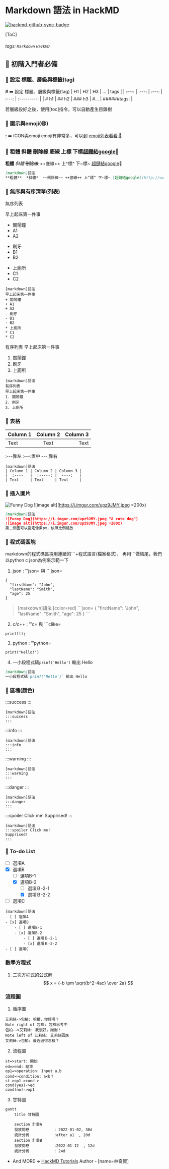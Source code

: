 # Markdown 語法 in HackMD

[![hackmd-github-sync-badge](https://hackmd.io/xrBJVlm9TrmGaHtqoR8VEg/badge)](https://hackmd.io/xrBJVlm9TrmGaHtqoR8VEg)

[ToC]
###### tags: `Markdown` `HackMD`

## :memo: 初階入門者必備

### :rocket: 設定 標題、層級與標籤(tag)

**\#** :arrow_right: 設定 標題、層級與標籤(tag)
| H1   | H2    | H3     | ...  | tags        |
| :---: | :---: | :---: | :---: | :---------: | 
| # h1 | ## h2 | ### h3 | #... | ######tags: |

若層級設好之後，使用\[toc]指令，可以自動產生目錄樹

### :rocket: 圖示與emoji(:smile:)
**\:** :arrow_right: ICON與emoji
emoji有非常多，可以到 [emoji列表看看 :link: ](https://gist.github.com/rxaviers/7360908) 

### :rocket: 粗體 斜體 刪除線 底線 上標 下標[超鏈結google](http://www.google.com):link:
**粗體**  *斜體*  ~~刪除線~~ ++底線++ 上^標^ 下~標~ [超鏈結google](http://www.google.com):link:
```markdown
[markdown]語法
**粗體**  *斜體*  ~~刪除線~~ ++底線++ 上^標^ 下~標~ [超鏈結google](http://www.google.com):link:
```
### :rocket: 無序與有序清單(列表)

無序列表

早上起床第一件事 
+ 關鬧鐘
+ A1
+ A2
- 刷牙
- B1
- B2
* 上廁所 
* C1
* C2
```markdown=
[markdown]語法
早上起床第一件事 
+ 關鬧鐘
+ A1
+ A2
- 刷牙
- B1
- B2
* 上廁所 
* C1
* C2
```

有序列表
早上起床第一件事 
1. 關鬧鐘 
2. 刷牙 
3. 上廁所 
```markdown=
[markdown]語法
有序列表
早上起床第一件事 
1. 關鬧鐘 
2. 刷牙 
3. 上廁所 
```

### :rocket: 表格

| Column 1 | Column 2 | Column 3 |
|  :----   |  :-----: |  ----:   |
| Text     | Text     | Text     |

:---靠左    :---:置中    ---:靠右
```markdown=
[markdown]語法
| Column 1 | Column 2 | Column 3 |
|  :----   |  :-----: |  ----:   |
| Text     | Text     | Text     |

```
### :rocket: 插入圖片
![Funny Dog](https://i.imgur.com/upz9JMY.jpeg "A cute dog")
![image alt](https://i.imgur.com/upz9JMY.jpeg =200x)

```markdown 
[markdown]語法
![Funny Dog](https://i.imgur.com/upz9JMY.jpeg "A cute dog")
![image alt](https://i.imgur.com/upz9JMY.jpeg =200x) 
第二個圖可以指定像素px，依照比例縮放
```

### :rocket: 程式碼區塊

markdown的程式碼區塊用連續的\`\`\`+程式語言(檔案格式)，
再用\`\`\`做結尾，我們以python c json為例來示範一下
1. json : ‵‵‵json= 與 ```json=

```json!=
{
  "firstName": "John",
  "lastName": "Smith",
  "age": 25
}
```
> [markdown]語法 [color=red]
\`\`\`json=
{
  "firstName": "John",
  "lastName": "Smith",
  "age": 25
}
\`\`\`
>


2. c/c++ : ‵‵‵c= 與 ```clike=
```c=
printf();
```
3. python : ‵‵‵python=
```python=
print("Hello!")
```
4. 一小段程式碼`prinf('Hello')` 輸出 Hello
```markdown
[markdown]語法
一小段程式碼`prinf('Hello')` 輸出 Hello
```

### :rocket: 區塊(顏色)

:::success 
:::
```markdown=
[markdown]語法
:::success
:::
```
:::info
:::
```markdown=
[markdown]語法
:::info
:::
```
:::warning
:::
```markdown=
[markdown]語法
:::warning
:::
```
:::danger
:::
```markdown=
[markdown]語法
:::danger
:::
```
:::spoiler Click me!
Supprised!
:::
```markdown=
[markdown]語法
:::spoiler Click me!
Supprised!
:::
```

### :rocket: To-do List

- [ ] 選項A
- [x] 選項B
    - [ ] 選項B-1
    - [x] 選項B-2
        - [ ] 選項Ｂ-2-1
        - [x] 選項Ｂ-2-2
- [ ] 選項C
```markdown=
[markdown]語法
- [ ] 選項A
- [x] 選項B
    - [ ] 選項B-1
    - [x] 選項B-2
        - [ ] 選項Ｂ-2-1
        - [x] 選項Ｂ-2-2
- [ ] 選項C
```




### 數學方程式
1. 二次方程式的公式解
$$
x = {-b \pm \sqrt{b^2-4ac} \over 2a}
$$




### 流程圖
1. 循序圖
```sequence
艾莉絲->包柏: 哈摟，你好嗎？
Note right of 包柏: 包柏思考中
包柏-->艾莉絲: 我很好，謝謝！
Note left of 艾莉絲: 艾莉絲回應
艾莉絲->包柏: 最近過得怎樣？
```
2. 流程圖
```flow
st=>start: 開始
ed=>end: 結束 
op1=>operation: Input a,b
cond=>condition: a<b？
st->op1->cond->
cond(yes)->ed
cond(no)->op1
```
3. 甘特圖 

```mermaid
gantt
    title 甘特圖

    section 計畫A
    發放問卷           : 2022-01-02, 30d
    統計分析           :after a1  , 20d
    section 計畫B
    發放問卷           :2022-01-12  , 12d
    統計分析           : 24d
```




- And MORE ➜ [HackMD Tutorials](https://hackmd.io/c/tutorials)
Author - [name=林奇賢]


